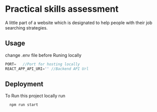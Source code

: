 
# Practical skills assessment

A little part of a website which is designated to help people with their job searching strategies.


## Usage

change .env file before Runing locally

```javascript
PORT=   //Port for hosting locally
REACT_APP_API_URI='' //Backend API Url
```


## Deployment

To Run this project locally run

```bash
  npm run start
```

